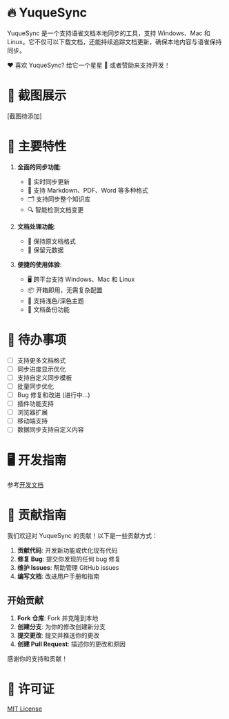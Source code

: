 # 🔥 YuqueSync

YuqueSync 是一个支持语雀文档本地同步的工具，支持 Windows、Mac 和 Linux。它不仅可以下载文档，还能持续追踪文档更新，确保本地内容与语雀保持同步。


❤️ 喜欢 YuqueSync? 给它一个星星 🌟 或者赞助来支持开发！

# 🌠 截图展示

[截图待添加]

# 🌟 主要特性

1. **全面的同步功能**:
   * 🔄 实时同步更新
   * 📄 支持 Markdown、PDF、Word 等多种格式
   * 🗂️ 支持同步整个知识库
   * 🔍 智能检测文档变更
   
2. **文档处理功能**:
   * 📝 保持原文档格式
   * 🔄 保留元数据

3. **便捷的使用体验**:
   * 🖥️ 跨平台支持 Windows、Mac 和 Linux
   * 📦 开箱即用，无需复杂配置
   * 🎨 支持浅色/深色主题
   * 💾 文档备份功能

# 📝 待办事项

- [ ] 支持更多文档格式
- [ ] 同步进度显示优化
- [ ] 支持自定义同步模板
- [ ] 批量同步优化
- [ ] Bug 修复和改进 (进行中...)
- [ ] 插件功能支持
- [ ] 浏览器扩展
- [ ] 移动端支持
- [ ] 数据同步支持自定义内容

# 🖥️ 开发指南

参考[开发文档](./docs/development.md)

# 🤝 贡献指南

我们欢迎对 YuqueSync 的贡献！以下是一些贡献方式：

1. **贡献代码**: 开发新功能或优化现有代码
2. **修复 Bug**: 提交你发现的任何 bug 修复
3. **维护 Issues**: 帮助管理 GitHub issues
5. **编写文档**: 改进用户手册和指南

## 开始贡献

1. **Fork 仓库**: Fork 并克隆到本地
2. **创建分支**: 为你的修改创建新分支
3. **提交更改**: 提交并推送你的更改
4. **创建 Pull Request**: 描述你的更改和原因

感谢你的支持和贡献！

# 📃 许可证

[MIT License](https://opensource.org/license/mit)
